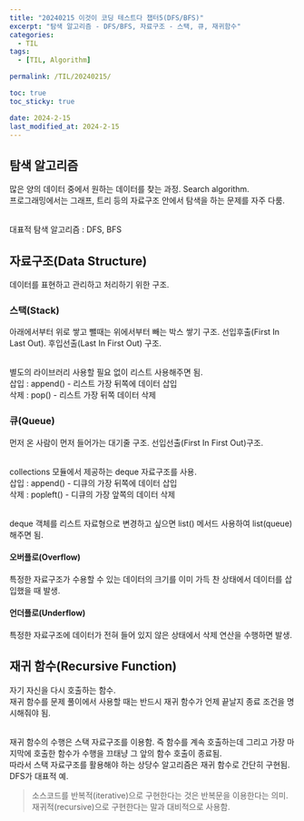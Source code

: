 ```yaml
---
title: "20240215 이것이 코딩 테스트다 챕터5(DFS/BFS)"
excerpt: "탐색 알고리즘 - DFS/BFS, 자료구조 - 스택, 큐, 재귀함수"
categories:
  - TIL
tags:
  - [TIL, Algorithm]

permalink: /TIL/20240215/

toc: true
toc_sticky: true

date: 2024-2-15
last_modified_at: 2024-2-15
---
```


## 탐색 알고리즘
많은 양의 데이터 중에서 원하는 데이터를 찾는 과정. Search algorithm.<br>
프로그래밍에서는 그래프, 트리 등의 자료구조 안에서 탐색을 하는 문제를 자주 다룸.<br><br>

대표적 탐색 알고리즘 : DFS, BFS

## 자료구조(Data Structure)
데이터를 표현하고 관리하고 처리하기 위한 구조.

### 스택(Stack)
아래에서부터 위로 쌓고 뺄때는 위에서부터 빼는 박스 쌓기 구조. 선입후출(First In Last Out). 후입선출(Last In First Out) 구조.<br><br>

별도의 라이브러리 사용할 필요 없이 리스트 사용해주면 됨.<br>
삽입 : append() - 리스트 가장 뒤쪽에 데이터 삽입 <br>
삭제 : pop() - 리스트 가장 뒤쪽 데이터 삭제 <br>

### 큐(Queue)
먼저 온 사람이 먼저 들어가는 대기줄 구조. 선입선출(First In First Out)구조.<br><br>

collections 모듈에서 제공하는 deque 자료구조를 사용.<br>
삽입 : append() - 디큐의 가장 뒤쪽에 데이터 삽입 <br>
삭제 : popleft() - 디큐의 가장 앞쪽의 데이터 삭제 <br><br>

deque 객체를 리스트 자료형으로 변경하고 싶으면 list() 메서드 사용하여 list(queue)해주면 됨.

#### 오버플로(Overflow)
특정한 자료구조가 수용할 수 있는 데이터의 크기를 이미 가득 찬 상태에서 데이터를 삽입했을 때 발생.

#### 언더플로(Underflow)
특정한 자료구조에 데이터가 전혀 들어 있지 않은 상태에서 삭제 연산을 수행하면 발생.

## 재귀 함수(Recursive Function)
자기 자신을 다시 호출하는 함수.<br>
재귀 함수를 문제 풀이에서 사용할 때는 반드시 재귀 함수가 언제 끝날지 종료 조건을 명시해줘야 됨.<br><br>

재귀 함수의 수행은 스택 자료구조를 이용함. 즉 함수를 계속 호출하는데 그리고 가장 마지막에 호출한 함수가 수행을 끄태냥 그 앞의 함수 호출이 종료됨.<br>
따라서 스택 자료구조를 활용해야 하는 상당수 알고리즘은 재귀 함수로 간단히 구현됨. DFS가 대표적 예.<br>

> 소스코드를 반복적(iterative)으로 구현한다는 것은 반복문을 이용한다는 의미. 재귀적(recursive)으로 구현한다는 말과 대비적으로 사용함.
